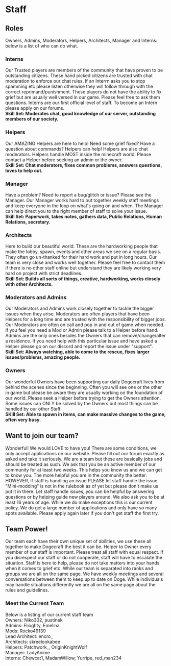
# Staff

## Roles
Owners, Admins, Moderators, Helpers, Architects, Manager and Interns: below is a list of who can do what.

### Interns
Our Trusted players are members of the community that have proven to be outstanding citizens. These hand picked citizens are trusted with chat moderation to enforce our chat rules. If an Interrn asks you to stop spamming etc please listen otherwise they will follow through with the correct reprimand/punishment. These players do not have the ability to fix grief but are usually well versed in our game. Please feel free to ask them questions. Interns are our first official level of staff. To become an Intern please apply on our forums.
<br><b>Skill Set: Moderates chat, good knowledge of our server, outstanding members of our society. </b>

### Helpers
Our AMAZING Helpers are here to help! Need some grief fixed? Have a question about commands? Helpers can help! Helpers are also chat moderators. Helpers handle MOST inside the minecraft world. Please contact a Helper before seeking an admin or the owner.
<br><b>Skill Set: Chat moderators, fixes common problems, answers questions, loves to help out. </b>

### Manager
Have a problem? Need to report a bug/glitch or issue? Please see the Manager. Our Manager works hard to put together weekly staff meetings and keep everyone in the loop on what's going on and when. The Manager can help direct you to the right member of staff to solve your issue. 
<br><b>Skill Set: Paperwork, takes notes, gathers data, Public Relations, Human Relations, secretary.</b>

### Architects
Here to build our beautiful world. These are the hardworking people that make the lobby, spawn, events and other areas we see on a regular basis. They often go un-thanked for their hard work and put in long hours. Our team is very close and works well together. Please feel free to contact them if there is no other staff online but understand they are likely working very hard on project with strict deadlines. 
<br><b>Skill Set: Builds all sorts of things, creative, hardworking, works closely with other Architects.</b>

### Moderators and Admins
Our Moderators and Admins work closely together to tackle the bigger issues when they arise. Moderators are often players that have been Helpers for a long time and are trusted with the responsibility of bigger jobs. Our Moderators are often on call and pop in and out of game when needed. If you feel you need a Mod or Admin please talk to a Helper before hand. Admins are the only ones besides the Owners that can remove/change/alter a residence. If you need help with this particular issue and have asked a Helper please go on our discord and report the issue under "support". 
<br><b>Skill Set: Always watching, able to come to the rescue, fixes larger issues/problems, amazing people. </b> 

### Owners
Our wonderful Owners have been supporting our daily Dogecraft lives from behind the scenes since the beginning. Often you will see one or the other in game but please be aware they are usually working on the foundation of our world. Please seek a Helper before trying to get the Owners attention. Some issues can ONLY be solved by the Owners but most things can be handled by our other Staff. 
<br><b>SKill Set: Able to spawn in items, can make massive changes to the game, often very busy.</b>

## Want to join our team?
Wonderful! We would LOVE to have you! There are some conditions, we only accept applications on our website. Please fill out our forum exactly as asked and take it seriously. We are a team but these are basically jobs and should be treated as such. We ask that you be an active member of our community for at least two weeks. This helps you know us and we can get to know you. The more helpful you are in the community the better. HOWEVER, if staff is handling an issue PLEASE let staff handle the issue. "Mini-modding" is not in the rulebook as of yet but please don't make us put it in there. Let staff handle issues, you can be helpful by answering questions or by helping guide new players around. We also ask you to be at least 16 years of age. While we do make exceptions this is our current policy. We do get a large number of applications and only have so many spots available. Please apply again later if you don't get staff the first try. 


## Team Power!
Our team each have their own unique set of abilities, we use these all together to make Dogecraft the best it can be. Helper to Owner every member of our staff is important. Please treat all staff with equal respect. If you disrespect our staff or do not cooperate, staff will have to escalate the situation. Staff is here to help, please do not take matters into your hands when it comes to grief etc. While our team is separated into ranks and groups we are all on the same page. We have weekly meetings and several conversations between them to keep up to date on Doge. While individuals may handle situations differently we are all on the same page about the rules and guidelines. 


### Meet the Current Team<br>
Below is a listing of our current staff team<br>
Owners: Niko302, pustinek<br>
Admins: Flioghty, Emelina<br>
Mods: Rocko49139<br>
Lead Architect: encro_<br>
Architects: skreelookabee<br>
Helpers: Patchwork_, OriginKnightWolf<br>
Manager: LadyAnime<br>
Interns: Chewcat1, MadamWillow, Yurripe, red_man234
